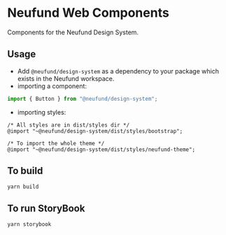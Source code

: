 # Neufund Web Components

Components for the Neufund Design System.

## Usage

- Add `@neufund/design-system` as a dependency to your package which exists in the Neufund
  workspace.
- importing a component:

```js
import { Button } from "@neufund/design-system";
```

- importing styles:

```
/* All styles are in dist/styles dir */
@import "~@neufund/design-system/dist/styles/bootstrap";

/* To import the whole theme */
@import "~@neufund/design-system/dist/styles/neufund-theme";
```

## To build

```shell script
yarn build
```

## To run StoryBook

```shell script
yarn storybook
```
